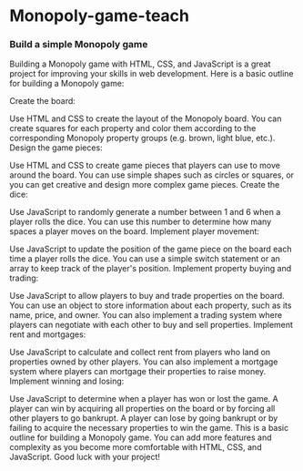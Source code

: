 # Monopoly-game-teach

### Build a simple Monopoly game

Building a Monopoly game with HTML, CSS, and JavaScript is a great project for improving your skills in web development. Here is a basic outline for building a Monopoly game:

Create the board:

Use HTML and CSS to create the layout of the Monopoly board. You can create squares for each property and color them according to the corresponding Monopoly property groups (e.g. brown, light blue, etc.).
Design the game pieces:

Use HTML and CSS to create game pieces that players can use to move around the board. You can use simple shapes such as circles or squares, or you can get creative and design more complex game pieces.
Create the dice:

Use JavaScript to randomly generate a number between 1 and 6 when a player rolls the dice. You can use this number to determine how many spaces a player moves on the board.
Implement player movement:

Use JavaScript to update the position of the game piece on the board each time a player rolls the dice. You can use a simple switch statement or an array to keep track of the player's position.
Implement property buying and trading:

Use JavaScript to allow players to buy and trade properties on the board. You can use an object to store information about each property, such as its name, price, and owner. You can also implement a trading system where players can negotiate with each other to buy and sell properties.
Implement rent and mortgages:

Use JavaScript to calculate and collect rent from players who land on properties owned by other players. You can also implement a mortgage system where players can mortgage their properties to raise money.
Implement winning and losing:

Use JavaScript to determine when a player has won or lost the game. A player can win by acquiring all properties on the board or by forcing all other players to go bankrupt. A player can lose by going bankrupt or by failing to acquire the necessary properties to win the game.
This is a basic outline for building a Monopoly game. You can add more features and complexity as you become more comfortable with HTML, CSS, and JavaScript. Good luck with your project!
